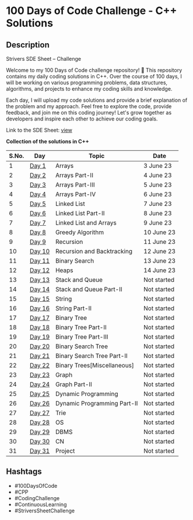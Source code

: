 # 100 Days of Code Challenge - C++ Solutions

## Description
Strivers SDE Sheet – Challenge

Welcome to my 100 Days of Code challenge repository! 🚀 This repository contains my daily coding solutions in C++. Over the course of 100 days, I will be working on various programming problems, data structures, algorithms, and projects to enhance my coding skills and knowledge.

Each day, I will upload my code solutions and provide a brief explanation of the problem and my approach. Feel free to explore the code, provide feedback, and join me on this coding journey! Let's grow together as developers and inspire each other to achieve our coding goals.

Link to the SDE Sheet: [view](https://docs.google.com/document/d/1SM92efk8oDl8nyVw8NHPnbGexTS9W-1gmTEYfEurLWQ/edit)

**Collection of the solutions in C++**

S.No. | Day | Topic | Date |
------|---------------|-------|------|
1 | [Day 1](https://github.com/pahadiaarun/100DaysOfCodeChallenge/tree/main/Day%201/Arrays) | Arrays | 3 June 23 |
2 | [Day 2](https://github.com/pahadiaarun/100DaysOfCodeChallenge/tree/main/Day%202/Arrays%20Part-II) | Arrays Part-II | 4 June 23 |
3 | [Day 3](https://github.com/pahadiaarun/100DaysOfCodeChallenge/tree/main/Day%203/Arrays%20Part-III) | Arrays Part-III | 5 June 23 |
4 | [Day 4](https://github.com/pahadiaarun/100DaysOfCodeChallenge/tree/main/Day%204/Arrays%20Part-IV) | Arrays Part-IV | 6 June 23 |
5 | [Day 5](https://github.com/pahadiaarun/100DaysOfCodeChallenge/tree/main/Day%205%20/Linked%20List) | Linked List | 7 June 23 |
6 | [Day 6](https://github.com/pahadiaarun/100DaysOfCodeChallenge/tree/main/Day%206%20/%20Linked%20List%20Part-II) | Linked List Part-II | 8 June 23 |
7 | [Day 7](https://github.com/pahadiaarun/100DaysOfCodeChallenge/tree/0e8b32e829fd735f68da9cee656dbc61d153c78d/Day%207%20/%20Linked%20List%20and%20Arrays) | Linked List and Arrays | 9 June 23 |
8 | [Day 8](https://github.com/pahadiaarun/100DaysOfCodeChallenge/tree/0e8b32e829fd735f68da9cee656dbc61d153c78d/Day%208%20/%20Greedy%20Algorithm) | Greedy Algorithm | 10 June 23 |
9 | [Day 9](https://github.com/pahadiaarun/100DaysOfCodeChallenge/tree/0e8b32e829fd735f68da9cee656dbc61d153c78d/Day%209/Recursion) | Recursion | 11 June 23 |
10 | [Day 10](https://github.com/pahadiaarun/100DaysOfCodeChallenge/tree/0e8b32e829fd735f68da9cee656dbc61d153c78d/Day10/Recursion%20and%20Backtracking) | Recursion and Backtracking | 12 June 23 |
11 | [Day 11](https://github.com/pahadiaarun/100DaysOfCodeChallenge/tree/0e8b32e829fd735f68da9cee656dbc61d153c78d/Day11/Binary%20Search) | Binary Search | 13 June 23 |
12 | [Day 12](https://github.com/pahadiaarun/100DaysOfCodeChallenge/tree/0e8b32e829fd735f68da9cee656dbc61d153c78d/Day12/Heaps) | Heaps | 14 June 23 |
13 | [Day 13]() | Stack and Queue | Not started |
14 | [Day 14]() | Stack and Queue Part-II | Not started |
15 | [Day 15]() | String | Not started |
16 | [Day 16]() | String Part-II | Not started |
17 | [Day 17]() | Binary Tree | Not started |
18 | [Day 18]() | Binary Tree Part-II | Not started |
19 | [Day 19]() | Binary Tree Part-III | Not started |
20 | [Day 20]() | Binary Search Tree | Not started |
21 | [Day 21]() | Binary Search Tree Part-II | Not started |
22 | [Day 22]() | Binary Trees[Miscellaneous] | Not started |
23 | [Day 23]() | Graph | Not started |
24 | [Day 24]() | Graph Part-II | Not started |
25 | [Day 25]() | Dynamic Programming | Not started |
26 | [Day 26]() | Dynamic Programming Part-II | Not started |
27 | [Day 27]() | Trie | Not started |
28 | [Day 28]() | OS | Not started |
29 | [Day 29]() | DBMS | Not started |
30 | [Day 30]() | CN | Not started |
31 | [Day 31]() | Project | Not started |


## Hashtags
- #100DaysOfCode
- #CPP
- #CodingChallenge
- #ContinuousLearning
- #StriversSheetChallenge
